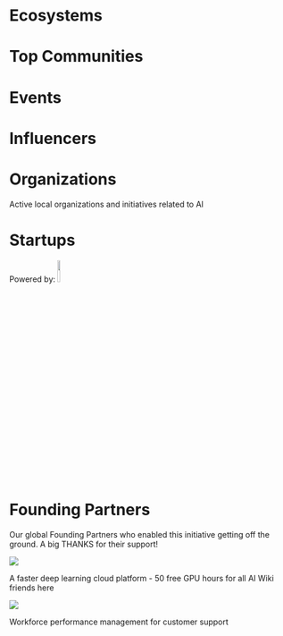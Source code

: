 <!-- TITLE: AI WIKI -->




<div class=status>

</div>

# Ecosystems

<div class=ecosystems>

</div>


# Top Communities
<div class=groups>

</div>

# Events
<div class=events>

</div>

# Influencers
<div class=influencers>

</div>


<!-- WHEN ADDING NEW ORGANIZATIONS PLEASE FOLLOW THIS SCHEMA
#### Organization_Name
Organization_Category
**Organizer:** Name_Of_Organization_Leader
Link_To_Organization's_Website_or_Page
**Description:** Organization's_Description
NOT FOLLOWING THIS SCHEMA WILL RESULT IN INACCURACY IN DATABASE SO BE CAREFUL!
EVERY CHARACTER LIKE # AND * ARE VITAL, SO WE ADVISE YOU TO COPY THE SCHEMA AND JUST FILL IN THE DATA IN POSITION
BETWEEN EVERY ORGANIZATION SCHEMA SHOULD BE BLANK LINE -->

# Organizations
Active local organizations and initiatives related to AI
<div class=organizations>

</div>

# Startups
<div class=logoCB>
Powered by: <a href="https://crunchbase.com/"><img src="/images/Crunchbase_logo.png" style="width:10%;"/></a>
</div>
<div class=startups>

</div>

# Founding Partners

Our global Founding Partners who enabled this initiative getting off the ground. A big THANKS for their support!
<div class=partners>

<p>
    <a href="https://peltarion.com/"><img src="/images/peltarion_logotype_horizontal_red.png"  /></a>
    <p>A faster deep learning cloud platform - 50 free GPU hours for all AI Wiki friends <a src="https://peltarion.com/signup">here</a></p>
</p>
<p>
    <a href="https://ticketless.ai/"><img src="/images/Ticketless_logo.png"  /></a>
    <p>Workforce performance management for customer support</p>
</p>
</div>

